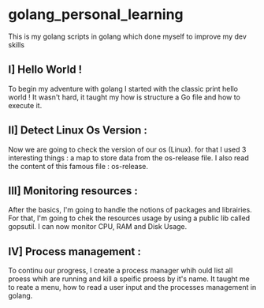 # golang_personal_learning
This is my golang scripts in golang which done myself to improve my dev skills

## I] Hello World !
To begin my adventure with golang I started with the classic print hello world !
It wasn't hard, it taught my how is structure a Go file and how to execute it.

## II] Detect Linux Os Version :
Now we are going to check the version of our os (Linux). for that I used 3 interesting things : a map to store data from the os-release file.
I also read the content of this famous file : os-release.

## III] Monitoring resources :
After the basics, I'm going to handle the notions of packages and librairies. For that, I'm going to chek the 
resources usage by using a public lib called gopsutil.
I can now monitor CPU, RAM and Disk Usage.

## IV] Process management :
To continu our progress, I create a process manager whih ould list all proess whih are running and kill a speific proess by it's name.
It taught me to reate a menu, how to read a user input and the processes management in golang.